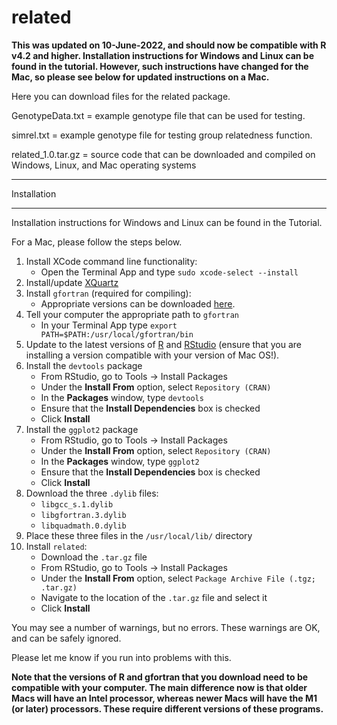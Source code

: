 related
=======

**This was updated on 10-June-2022, and should now be compatible with R v4.2 and higher. Installation instructions for Windows and Linux can be found in the tutorial. However, such instructions have changed for the Mac, so please see below for updated instructions on a Mac.**

Here you can download files for the related package.

GenotypeData.txt = example genotype file that can be used for testing.

simrel.txt = example genotype file for testing group relatedness function.

related_1.0.tar.gz = source code that can be downloaded and compiled on Windows, Linux, and Mac operating systems


*******************************
Installation
*******************************
Installation instructions for Windows and Linux can be found in the Tutorial.

For a Mac, please follow the steps below.
1. Install XCode command line functionality:
   - Open the Terminal App and type `sudo xcode-select --install`
2. Install/update [XQuartz](https://www.xquartz.org)
3. Install `gfortran` (required for compiling):
    - Appropriate versions can be downloaded [here](https://mac.r-project.org/tools/).
4. Tell your computer the appropriate path to `gfortran`
    - In your Terminal App type `export PATH=$PATH:/usr/local/gfortran/bin`
5. Update to the latest versions of [R](https://www.r-project.org) and [RStudio](https://www.rstudio.com) (ensure that you are installing a version compatible with your version of Mac OS!).
6. Install the `devtools` package
    - From RStudio, go to Tools -> Install Packages
    - Under the **Install From** option, select `Repository (CRAN)`
    - In the **Packages** window, type `devtools`
    - Ensure that the **Install Dependencies** box is checked
    - Click **Install**
6. Install the `ggplot2` package
    - From RStudio, go to Tools -> Install Packages
    - Under the **Install From** option, select `Repository (CRAN)`
    - In the **Packages** window, type `ggplot2`
    - Ensure that the **Install Dependencies** box is checked
    - Click **Install**
7. Download the three `.dylib` files:
    - `libgcc_s.1.dylib`
    - `libgfortran.3.dylib`
    - `libquadmath.0.dylib`
8. Place these three files in the `/usr/local/lib/` directory
7. Install `related`:
    - Download the `.tar.gz` file
    - From RStudio, go to Tools -> Install Packages
    - Under the **Install From** option, select `Package Archive File (.tgz; .tar.gz)`
    - Navigate to the location of the `.tar.gz` file and select it
    - Click **Install**

You may see a number of warnings, but no errors. These warnings are OK, and can be safely ignored.

Please let me know if you run into problems with this.

**Note that the versions of R and gfortran that you download need to be compatible with your computer. The main difference now is that older Macs will have an Intel processor, whereas newer Macs will have the M1 (or later) processors. These require different versions of these programs.**
